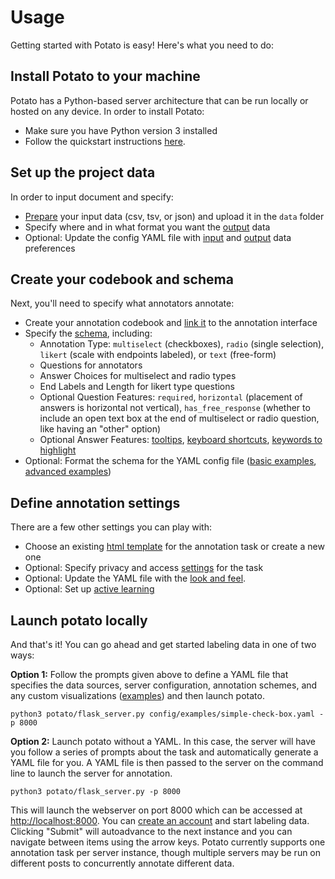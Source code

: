 # Usage

Getting started with Potato is easy! Here\'s what you need to do:

## Install Potato to your machine 

Potato has a Python-based server architecture that can be run locally or
hosted on any device. In order to install Potato:

-   Make sure you have Python version 3 installed
-   Follow the quickstart instructions
    [here](https://potato-annotation-tutorial.readthedocs.io/en/latest/quick-start.html).

## Set up the project data 

In order to input document and specify:

-   [Prepare](https://potato-annotation-tutorial.readthedocs.io/en/latest/data_format.html#prepare-your-input-data)
    your input data (csv, tsv, or json) and upload it in the `data`
    folder
-   Specify where and in what format you want the
    [output](https://potato-annotation-tutorial.readthedocs.io/en/latest/data_format.html#update-output-data-preferences-on-the-yaml-config-file)
    data
-   Optional: Update the config YAML file with
    [input](https://potato-annotation-tutorial.readthedocs.io/en/latest/data_format.html#update-input-data-formats-on-the-yaml-config-file)
    and
    [output](https://potato-annotation-tutorial.readthedocs.io/en/latest/data_format.html#update-output-data-preferences-on-the-yaml-config-file)
    data preferences

## Create your codebook and schema 

Next, you\'ll need to specify what annotators annotate:

-   Create your annotation codebook and [link
    it](https://potato-annotation-tutorial.readthedocs.io/en/latest/schemas_and_templates.html#add-the-codebook-to-the-page)
    to the annotation interface
-   Specify the
    [schema](https://potato-annotation-tutorial.readthedocs.io/en/latest/schemas_and_templates.html),
    including:
    -   Annotation Type: `multiselect` (checkboxes), `radio` (single
        selection), `likert` (scale with endpoints labeled), or `text`
        (free-form)
    -   Questions for annotators
    -   Answer Choices for multiselect and radio types
    -   End Labels and Length for likert type questions
    -   Optional Question Features: `required`, `horizontal` (placement
        of answers is horizontal not vertical), `has_free_response`
        (whether to include an open text box at the end of multiselect
        or radio question, like having an \"other\" option)
    -   Optional Answer Features:
        [tooltips](https://potato-annotation-tutorial.readthedocs.io/en/latest/productivity.html#tooltips),
        [keyboard
        shortcuts](https://potato-annotation-tutorial.readthedocs.io/en/latest/productivity.html#keyboard-shortcuts),
        [keywords to
        highlight](https://potato-annotation-tutorial.readthedocs.io/en/latest/productivity.html#dynamic-highlighting)
-   Optional: Format the schema for the YAML config file ([basic
    examples](https://potato-annotation-tutorial.readthedocs.io/en/latest/schemas_and_templates.html),
    [advanced
    examples](https://potato-annotation-tutorial.readthedocs.io/en/latest/productivity.html))

## Define annotation settings 

There are a few other settings you can play with:

-   Choose an existing [html
    template](https://potato-annotation-tutorial.readthedocs.io/en/latest/schemas_and_templates.html#choose-or-create-your-html-template)
    for the annotation task or create a new one
-   Optional: Specify privacy and access
    [settings](https://potato-annotation-tutorial.readthedocs.io/en/latest/user_and_collaboration.html)
    for the task
-   Optional: Update the YAML file with the [look and
    feel](https://potato-annotation-tutorial.readthedocs.io/en/latest/schemas_and_templates.html#update-yaml-file-with-look-and-feel).
-   Optional: Set up [active
    learning](https://potato-annotation-tutorial.readthedocs.io/en/latest/productivity.html#active-learning)

## Launch potato locally 

And that\'s it! You can go ahead and get started labeling data in one of
two ways:

**Option 1:** Follow the prompts given above to define a YAML file that
specifies the data sources, server configuration, annotation schemes,
and any custom visualizations
([examples](https://github.com/davidjurgens/potato/tree/master/config/examples))
and then launch potato.

`python3 potato/flask_server.py config/examples/simple-check-box.yaml -p 8000`

**Option 2:** Launch potato without a YAML. In this case, the server
will have you follow a series of prompts about the task and
automatically generate a YAML file for you. A YAML file is then passed
to the server on the command line to launch the server for annotation.

`python3 potato/flask_server.py -p 8000`

This will launch the webserver on port 8000 which can be accessed at
<http://localhost:8000>. You can [create an
account](https://potato-annotation-tutorial.readthedocs.io/en/latest/user_and_collaboration.html)
and start labeling data. Clicking \"Submit\" will autoadvance to the
next instance and you can navigate between items using the arrow keys.
Potato currently supports one annotation task per server instance,
though multiple servers may be run on different posts to concurrently
annotate different data.
